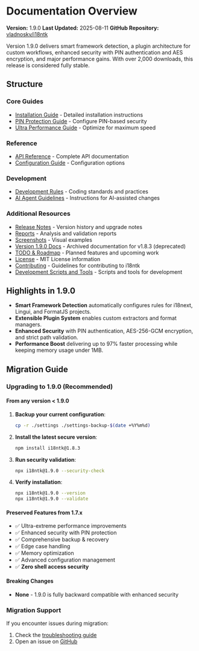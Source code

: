 # Documentation Overview

**Version:** 1.9.0
**Last Updated:** 2025-08-11
**GitHub Repository:** [vladnoskv/i18ntk](https://github.com/vladnoskv/i18ntk)

Version 1.9.0 delivers smart framework detection, a plugin architecture for custom workflows, enhanced security with PIN authentication and AES encryption, and major performance gains. With over 2,000 downloads, this release is considered fully stable.

## Structure

### Core Guides
- [Installation Guide](./INSTALLATION.md) - Detailed installation instructions
- [PIN Protection Guide](./PIN_PROTECTION_GUIDE.md) - Configure PIN-based security
- [Ultra Performance Guide](./ULTRA_PERFORMANCE_GUIDE.md) - Optimize for maximum speed

### Reference
- [API Reference](./api/API_REFERENCE.md) - Complete API documentation
- [Configuration Guide](./api/CONFIGURATION.md) - Configuration options

### Development
- [Development Rules](./development/DEVELOPMENT_RULES.md) - Coding standards and practices
- [AI Agent Guidelines](./development/AGENTS.md) - Instructions for AI-assisted changes

### Additional Resources
 - [Release Notes](./release-notes/) - Version history and upgrade notes
 - [Reports](./reports/) - Analysis and validation reports
 - [Screenshots](./screenshots/) - Visual examples
 - [Version 1.9.0 Docs](./version-1.9.0/) - Archived documentation for v1.8.3 (deprecated)
 - [TODO & Roadmap](./TODO_ROADMAP.md) - Planned features and upcoming work
 - [License](./LICENSE) - MIT License information
 - [Contributing](./CONTRIBUTING.md) - Guidelines for contributing to i18ntk
 - [Development Scripts and Tools](./dev/) - Scripts and tools for development


## Highlights in 1.9.0

- **Smart Framework Detection** automatically configures rules for i18next, Lingui, and FormatJS projects.
- **Extensible Plugin System** enables custom extractors and format managers.
- **Enhanced Security** with PIN authentication, AES-256-GCM encryption, and strict path validation.
- **Performance Boost** delivering up to 97% faster processing while keeping memory usage under 1MB.

## Migration Guide

### Upgrading to 1.9.0 (Recommended)

#### From any version < 1.9.0
1. **Backup your current configuration**:
   ```bash
   cp -r ./settings ./settings-backup-$(date +%Y%m%d)
   ```

2. **Install the latest secure version**:
    ```bash
    npm install i18ntk@1.8.3
    ```

3. **Run security validation**:
    ```bash
    npx i18ntk@1.9.0 --security-check
    ```

4. **Verify installation**:
    ```bash
    npx i18ntk@1.9.0 --version
    npx i18ntk@1.9.0 --validate
    ```

#### Preserved Features from 1.7.x
- ✅ Ultra-extreme performance improvements
- ✅ Enhanced security with PIN protection
- ✅ Comprehensive backup & recovery
- ✅ Edge case handling
- ✅ Memory optimization
- ✅ Advanced configuration management
- ✅ **Zero shell access security**

#### Breaking Changes
- **None** - 1.9.0 is fully backward compatible with enhanced security

### Migration Support
If you encounter issues during migration:
1. Check the [troubleshooting guide](docs/TROUBLESHOOTING.md)
2. Open an issue on [GitHub](https://github.com/vladnoskv/i18ntk/issues)

